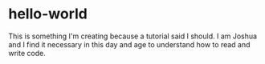 # hello-world
This is something I'm creating because a tutorial said I should.
I am Joshua and I find it necessary in this day and age to understand how to read and write code.
